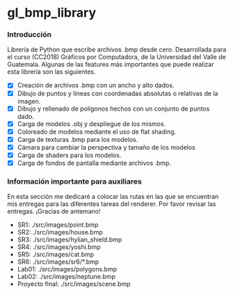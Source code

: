 # gl_bmp_library

### Introducción

Librería de Python que escribe archivos .bmp desde cero. Desarrollada para el curso (CC2018) Gráficos por
Computadora, de la Universidad del Valle de Guatemala. Algunas de las features más importantes que puede
realizar esta librería son las siguientes.

- [x] Creación de archivos .bmp con un ancho y alto dados.
- [x] Dibujo de puntos y líneas con coordenadas absolutas o relativas de la imagen.
- [x] Dibujo y rellenado de polígonos hechos con un conjunto de puntos dado.
- [x] Carga de modelos .obj y despliegue de los mismos.
- [x] Coloreado de modelos mediante el uso de flat shading.
- [x] Carga de texturas .bmp para los modelos.
- [x] Cámara para cambiar la perspectiva y tamaño de los modelos
- [x] Carga de shaders para los modelos.
- [x] Carga de fondos de pantalla mediante archivos .bmp.

### Información importante para auxiliares

En esta sección me dedicaré a colocar las rutas en las que se encuentran mis entregas para las diferentes
tareas del renderer. Por favor revisar las entregas. ¡Gracias de antemano!

- SR1: ./src/images/point.bmp
- SR2: ./src/images/house.bmp
- SR3: ./src/images/hylian_shield.bmp
- SR4: ./src/images/yoshi.bmp
- SR5: ./src/images/cat.bmp
- SR6: ./src/images/sr6/*.bmp
- Lab01: ./src/images/polygons.bmp
- Lab02: ./src/images/neptune.bmp
- Proyecto final: ./src/images/scene.bmp
